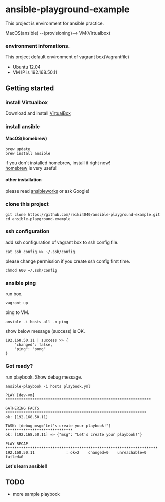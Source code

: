 # ansible-playground-example

This project is environment for ansible practice.  

MacOS(ansible) --(provisioning)--> VM(Virtualbox)

### environment infomations.

This project default environment of vagrant box(Vagrantfile)

* Ubuntu 12.04
* VM IP is 192.168.50.11

## Getting started

### install Virtualbox

Download and install [VirtualBox](https://www.virtualbox.org/)

### install ansible

#### MacOS(homebrew)

    brew update  
    brew install ansible

if you don't installed homebrew, install it right now!  
[homebrew](http://brew.sh/) is very useful!

#### other installation

please read [ansibleworks](http://www.ansibleworks.com/docs/intro_installation.html
) or ask Google!

### clone this project

    git clone https://github.com/reiki4040/ansible-playground-example.git
    cd ansible-playground-example


### ssh configuration

add ssh configuration of vagrant box to ssh config file.

    cat ssh_config >> ~/.ssh/config

please change permission if you create ssh config first time.

    chmod 600 ~/.ssh/config

### ansible ping

run box.
    
    vagrant up

ping to VM.

    ansible -i hosts all -m ping

show below message (success) is OK.

    192.168.50.11 | success >> {
        "changed": false, 
        "ping": "pong"
    }

### Got ready?

run playbook. Show debug message.

    ansible-playbook -i hosts playbook.yml

    PLAY [dev-vm] *****************************************************************

    GATHERING FACTS ***************************************************************
    ok: [192.168.50.11]

    TASK: [debug msg="Let's create your playbook!"] ******************************
    ok: [192.168.50.11] => {"msg": "Let's create your playbook!"}

    PLAY RECAP ********************************************************************
    192.168.50.11              : ok=2    changed=0    unreachable=0    failed=0

**Let's learn ansible!!**

## TODO

* more sample playbook